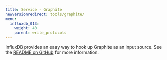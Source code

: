 ```yaml
---
title: Service - Graphite
newversionredirect: tools/graphite/
menu:
  influxdb_013:
    weight: 40
    parent: write_protocols
---
```


InfluxDB provides an easy way to hook up Graphite as an input source.
See the [README on GitHub](https://github.com/influxdata/influxdb/blob/master/services/graphite/README.md) for more information.
